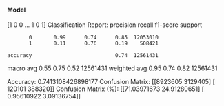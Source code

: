 #### Model
[1 0 0 ... 1 0 1]
Classification Report:
              precision    recall  f1-score   support

           0       0.99      0.74      0.85  12053010
           1       0.11      0.76      0.19    508421

    accuracy                           0.74  12561431
   macro avg       0.55      0.75      0.52  12561431
weighted avg       0.95      0.74      0.82  12561431

Accuracy: 0.7413108426898177
Confusion Matrix:
[[8923605 3129405]
 [ 120101  388320]]
Confusion Matrix (%):
[[71.03971673 24.91280651]
 [ 0.95610922  3.09136754]]
